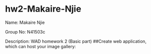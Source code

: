 # hw2-Makaire-Njie
<p>Name: Makaire Njie<?p>
<p>Group No: N41503c<?p>
<p>Description: WAD homework 2 (Basic part)<?p>
##Create web application, which can host your image gallery:
